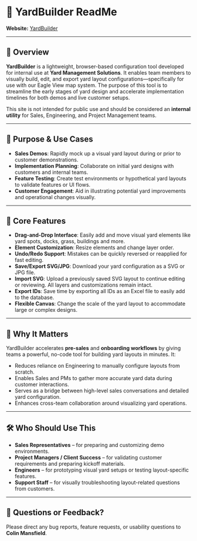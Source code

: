 # 📘 YardBuilder ReadMe  
**Website:** [YardBuilder](https://colinmansfieldyms.github.io/yardbuilder/)

---

## 🧭 Overview

**YardBuilder** is a lightweight, browser-based configuration tool developed for internal use at **Yard Management Solutions**. It enables team members to visually build, edit, and export yard layout configurations—specifically for use with our Eagle View map system. The purpose of this tool is to streamline the early stages of yard design and accelerate implementation timelines for both demos and live customer setups.

This site is not intended for public use and should be considered an **internal utility** for Sales, Engineering, and Project Management teams.

---

## 🚀 Purpose & Use Cases

- **Sales Demos**: Rapidly mock up a visual yard layout during or prior to customer demonstrations.
- **Implementation Planning**: Collaborate on initial yard designs with customers and internal teams.
- **Feature Testing**: Create test environments or hypothetical yard layouts to validate features or UI flows.
- **Customer Engagement**: Aid in illustrating potential yard improvements and operational changes visually.

---

## 🧰 Core Features

- **Drag-and-Drop Interface**: Easily add and move visual yard elements like yard spots, docks, grass, buildings and more.
- **Element Customization**: Resize elements and change layer order.
- **Undo/Redo Support**: Mistakes can be quickly reversed or reapplied for fast editing.
- **Save/Export SVG/JPG**: Download your yard configuration as a SVG or JPG file. 
- **Import SVG**: Upload a previously saved SVG layout to continue editing or reviewing. All layers and customizations remain intact.
- **Export IDs**: Save time by exporting all IDs as an Excel file to easily add to the database.
- **Flexible Canvas**: Change the scale of the yard layout to accommodate large or complex designs.

---

## 📌 Why It Matters

YardBuilder accelerates **pre-sales** and **onboarding workflows** by giving teams a powerful, no-code tool for building yard layouts in minutes. It:

- Reduces reliance on Engineering to manually configure layouts from scratch.
- Enables Sales and PMs to gather more accurate yard data during customer interactions.
- Serves as a bridge between high-level sales conversations and detailed yard configuration.
- Enhances cross-team collaboration around visualizing yard operations.

---

## 🛠️ Who Should Use This

- **Sales Representatives** – for preparing and customizing demo environments.
- **Project Managers / Client Success** – for validating customer requirements and preparing kickoff materials.
- **Engineers** – for prototyping visual yard setups or testing layout-specific features.
- **Support Staff** – for visually troubleshooting layout-related questions from customers.


---

## 📩 Questions or Feedback?

Please direct any bug reports, feature requests, or usability questions to **Colin Mansfield**.
